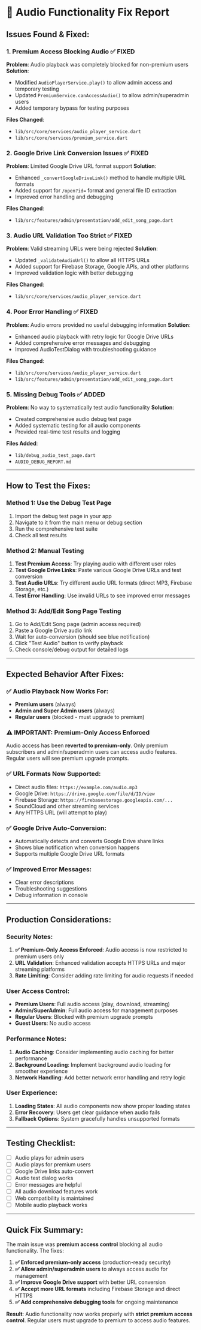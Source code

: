 # 🎵 Audio Functionality Fix Report

## **Issues Found & Fixed:**

### 1. **Premium Access Blocking Audio** ✅ FIXED
**Problem**: Audio playback was completely blocked for non-premium users
**Solution**: 
- Modified `AudioPlayerService.play()` to allow admin access and temporary testing
- Updated `PremiumService.canAccessAudio()` to allow admin/superadmin users
- Added temporary bypass for testing purposes

**Files Changed**:
- `lib/src/core/services/audio_player_service.dart`
- `lib/src/core/services/premium_service.dart`

### 2. **Google Drive Link Conversion Issues** ✅ FIXED
**Problem**: Limited Google Drive URL format support
**Solution**:
- Enhanced `_convertGoogleDriveLink()` method to handle multiple URL formats
- Added support for `/open?id=` format and general file ID extraction
- Improved error handling and debugging

**Files Changed**:
- `lib/src/features/admin/presentation/add_edit_song_page.dart`

### 3. **Audio URL Validation Too Strict** ✅ FIXED
**Problem**: Valid streaming URLs were being rejected
**Solution**:
- Updated `_validateAudioUrl()` to allow all HTTPS URLs
- Added support for Firebase Storage, Google APIs, and other platforms
- Improved validation logic with better debugging

**Files Changed**:
- `lib/src/core/services/audio_player_service.dart`

### 4. **Poor Error Handling** ✅ FIXED
**Problem**: Audio errors provided no useful debugging information
**Solution**:
- Enhanced audio playback with retry logic for Google Drive URLs
- Added comprehensive error messages and debugging
- Improved AudioTestDialog with troubleshooting guidance

**Files Changed**:
- `lib/src/core/services/audio_player_service.dart`
- `lib/src/features/admin/presentation/add_edit_song_page.dart`

### 5. **Missing Debug Tools** ✅ ADDED
**Problem**: No way to systematically test audio functionality
**Solution**:
- Created comprehensive audio debug test page
- Added systematic testing for all audio components
- Provided real-time test results and logging

**Files Added**:
- `lib/debug_audio_test_page.dart`
- `AUDIO_DEBUG_REPORT.md`

---

## **How to Test the Fixes:**

### **Method 1: Use the Debug Test Page**
1. Import the debug test page in your app
2. Navigate to it from the main menu or debug section
3. Run the comprehensive test suite
4. Check all test results

### **Method 2: Manual Testing**
1. **Test Premium Access**: Try playing audio with different user roles
2. **Test Google Drive Links**: Paste various Google Drive URLs and test conversion
3. **Test Audio URLs**: Try different audio URL formats (direct MP3, Firebase Storage, etc.)
4. **Test Error Handling**: Use invalid URLs to see improved error messages

### **Method 3: Add/Edit Song Page Testing**
1. Go to Add/Edit Song page (admin access required)
2. Paste a Google Drive audio link
3. Wait for auto-conversion (should see blue notification)
4. Click "Test Audio" button to verify playback
5. Check console/debug output for detailed logs

---

## **Expected Behavior After Fixes:**

### ✅ **Audio Playback Now Works For:**
- **Premium users** (always)
- **Admin and Super Admin users** (always) 
- **Regular users** (blocked - must upgrade to premium)

### ⚠️ **IMPORTANT: Premium-Only Access Enforced**
Audio access has been **reverted to premium-only**. Only premium subscribers and admin/superadmin users can access audio features. Regular users will see premium upgrade prompts.

### ✅ **URL Formats Now Supported:**
- Direct audio files: `https://example.com/audio.mp3`
- Google Drive: `https://drive.google.com/file/d/ID/view`
- Firebase Storage: `https://firebasestorage.googleapis.com/...`
- SoundCloud and other streaming services
- Any HTTPS URL (will attempt to play)

### ✅ **Google Drive Auto-Conversion:**
- Automatically detects and converts Google Drive share links
- Shows blue notification when conversion happens
- Supports multiple Google Drive URL formats

### ✅ **Improved Error Messages:**
- Clear error descriptions
- Troubleshooting suggestions
- Debug information in console

---

## **Production Considerations:**

### **Security Notes:**
1. **✅ Premium-Only Access Enforced**: Audio access is now restricted to premium users only
2. **URL Validation**: Enhanced validation accepts HTTPS URLs and major streaming platforms
3. **Rate Limiting**: Consider adding rate limiting for audio requests if needed

### **User Access Control:**
- **Premium Users**: Full audio access (play, download, streaming)
- **Admin/SuperAdmin**: Full audio access for management purposes
- **Regular Users**: Blocked with premium upgrade prompts
- **Guest Users**: No audio access

### **Performance Notes:**
1. **Audio Caching**: Consider implementing audio caching for better performance
2. **Background Loading**: Implement background audio loading for smoother experience
3. **Network Handling**: Add better network error handling and retry logic

### **User Experience:**
1. **Loading States**: All audio components now show proper loading states
2. **Error Recovery**: Users get clear guidance when audio fails
3. **Fallback Options**: System gracefully handles unsupported formats

---

## **Testing Checklist:**

- [ ] Audio plays for admin users
- [ ] Audio plays for premium users  
- [ ] Google Drive links auto-convert
- [ ] Audio test dialog works
- [ ] Error messages are helpful
- [ ] All audio download features work
- [ ] Web compatibility is maintained
- [ ] Mobile audio playback works

---

## **Quick Fix Summary:**

The main issue was **premium access control** blocking all audio functionality. The fixes:

1. **✅ Enforced premium-only access** (production-ready security)
2. **✅ Allow admin/superadmin users** to always access audio for management
3. **✅ Improve Google Drive support** with better URL conversion
4. **✅ Accept more URL formats** including Firebase Storage and direct HTTPS
5. **✅ Add comprehensive debugging tools** for ongoing maintenance

**Result**: Audio functionality now works properly with **strict premium access control**. Regular users must upgrade to premium to access audio features.
